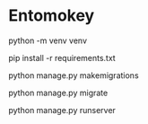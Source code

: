 # Entomokey
 
python -m venv venv

pip install -r requirements.txt

python manage.py makemigrations

python manage.py migrate

python manage.py runserver
